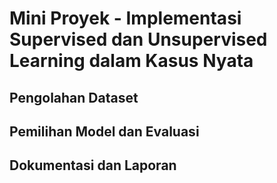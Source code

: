 #  Mini Proyek - Implementasi Supervised dan Unsupervised Learning dalam Kasus Nyata
## Pengolahan Dataset
## Pemilihan Model dan Evaluasi
## Dokumentasi dan Laporan